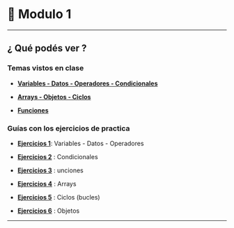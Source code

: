 # :star2: Modulo 1 

---

## ¿ Qué podés ver ?

### Temas vistos en clase

- [**Variables - Datos - Operadores - Condicionales**](https://github.com/eugenia1984/ada-introduccion-back-node/tree/main/modulo1/variables-datos-operadores-condicionales) 

- [**Arrays - Objetos - Ciclos**](https://github.com/eugenia1984/ada-introduccion-back-node/tree/main/modulo1/arrays-objetos-ciclos)

- [**Funciones**](https://github.com/eugenia1984/ada-introduccion-back-node/tree/main/modulo1/funciones)


### Guías con los ejercicios de practica

- [**Ejercicios 1**](https://github.com/eugenia1984/ada-introduccion-back-node/tree/main/modulo1/ejercicios1): Variables - Datos - Operadores

- [**Ejercicios 2**](https://github.com/eugenia1984/ada-introduccion-back-node/tree/main/modulo1/ejercicios2) : Condicionales

- [**Ejercicios 3**](https://github.com/eugenia1984/ada-introduccion-back-node/tree/main/modulo1/ejercicios3) : unciones

- [**Ejercicios 4**](https://github.com/eugenia1984/ada-introduccion-back-node/tree/main/modulo1/ejercicios4) : Arrays

- [**Ejercicios 5**](https://github.com/eugenia1984/ada-introduccion-back-node/tree/main/modulo1/ejercicios5) : Ciclos (bucles)

- [**Ejercicios 6**](https://github.com/eugenia1984/ada-introduccion-back-node/tree/main/modulo1/ejercicios6) : Objetos

---